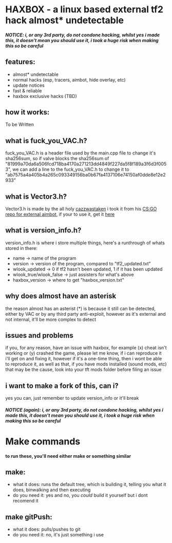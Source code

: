 # HAXBOX - a linux based external tf2 hack almost* undetectable

##### NOTICE: i, or any 3rd party, do not condone hacking, whilst yes i made this, it doesn't mean you should use it, i took a huge risk when making this so be careful

## features:
 - almost* undetectable
 - normal hacks (esp, tracers, aimbot, hide overlay, etc)
 - update notices
 - fast & reliable
 - haxbox exclusive hacks (TBD)

## how it works:
To be Written

## what is fuck_you_VAC.h?
fuck_you_VAC.h is a header file used by the main.cpp file to change it's sha256sum, so if valve blocks the sha256sum of "81999a70da6a506fcd718ba4170a271213dd4849f227da5f8f189a3f6d3f0053", we can add a line to the fuck_you_VAC.h to change it to "ab7575a4a405b4a265c093349156ba0b67fa4137106e74150af0dde8e12e2933"

## what is Vector3.h?
Vector3.h is made by the all holy [cazzwastaken](https://github.com/cazzwastaken/) i took it from his [CS:GO repo for external aimbot](https://github.com/cazzwastaken/external-aimbot/), if your to use it, get it [here](https://raw.githubusercontent.com/cazzwastaken/external-aimbot/main/vector.h)

## what is version_info.h?
version_info.h is where i store multiple things, here's a runthrough of whats stored in there:

 - name -> name of the program
 - version -> version of the program, compared to "tf2_updated.txt"
 - wlook_updated -> 0 if tf2 hasn't been updated, 1 if it has been updated
 - wlook_true/wlook_false -> just assisters for what's above
 - haxbox_version -> where to get "haxbox_version.txt"

## why does almost have an asterisk
the reason almost has an asterist (*) is because it still can be detected, either by VAC or by any third party anti-exploit, however as it's external and not internal, it'll be more complex to detect

## issues and problems
if you, for any reason, have an issue with haxbox, for example (x) cheat isn't working or (y) crashed the game, please let me know, if i can reproduce it i'll get on and fixing it, however if it's a one-time thing, then i wont be able to reproduce it, as well as that, if you have mods installed (sound mods, etc) that may be the cause, look into your tft mods folder before filing an issue

## i want to make a fork of this, can i?
yes you can, just remember to update version_info or it'll break

##### NOTICE (again): i, or any 3rd party, do not condone hacking, whilst yes i made this, it doesn't mean you should use it, i took a huge risk when making this so be careful

# Make commands

#### to run these, you'll need either make or something similar

## make:
 - what it does: runs the default tree, which is building it, telling you what it does, binwalking and then executing
 - do you need it: yes and no, you *could* build it yourself but i dont recomend it

## make gitPush:
 - what it does: pulls/pushes to git
 - do you need it: no, it's just something i use